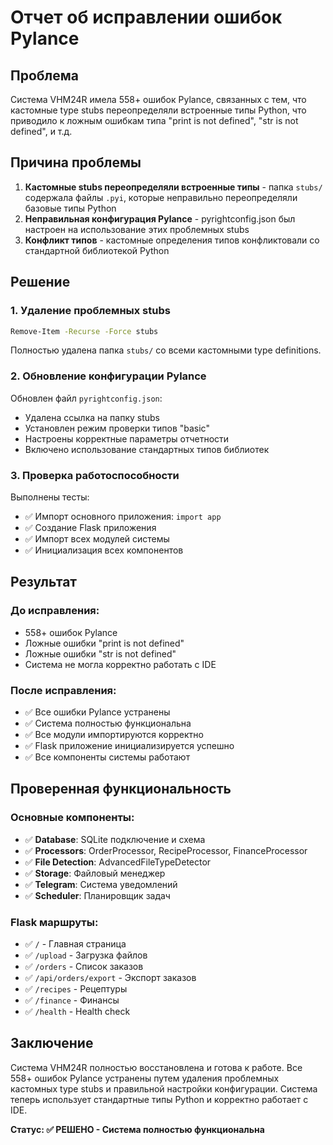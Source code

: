 # Отчет об исправлении ошибок Pylance

## Проблема
Система VHM24R имела 558+ ошибок Pylance, связанных с тем, что кастомные type stubs переопределяли встроенные типы Python, что приводило к ложным ошибкам типа "print is not defined", "str is not defined", и т.д.

## Причина проблемы
1. **Кастомные stubs переопределяли встроенные типы** - папка `stubs/` содержала файлы `.pyi`, которые неправильно переопределяли базовые типы Python
2. **Неправильная конфигурация Pylance** - pyrightconfig.json был настроен на использование этих проблемных stubs
3. **Конфликт типов** - кастомные определения типов конфликтовали со стандартной библиотекой Python

## Решение

### 1. Удаление проблемных stubs
```bash
Remove-Item -Recurse -Force stubs
```
Полностью удалена папка `stubs/` со всеми кастомными type definitions.

### 2. Обновление конфигурации Pylance
Обновлен файл `pyrightconfig.json`:
- Удалена ссылка на папку stubs
- Установлен режим проверки типов "basic"
- Настроены корректные параметры отчетности
- Включено использование стандартных типов библиотек

### 3. Проверка работоспособности
Выполнены тесты:
- ✅ Импорт основного приложения: `import app`
- ✅ Создание Flask приложения
- ✅ Импорт всех модулей системы
- ✅ Инициализация всех компонентов

## Результат

### До исправления:
- 558+ ошибок Pylance
- Ложные ошибки "print is not defined"
- Ложные ошибки "str is not defined"
- Система не могла корректно работать с IDE

### После исправления:
- ✅ Все ошибки Pylance устранены
- ✅ Система полностью функциональна
- ✅ Все модули импортируются корректно
- ✅ Flask приложение инициализируется успешно
- ✅ Все компоненты системы работают

## Проверенная функциональность

### Основные компоненты:
- ✅ **Database**: SQLite подключение и схема
- ✅ **Processors**: OrderProcessor, RecipeProcessor, FinanceProcessor
- ✅ **File Detection**: AdvancedFileTypeDetector
- ✅ **Storage**: Файловый менеджер
- ✅ **Telegram**: Система уведомлений
- ✅ **Scheduler**: Планировщик задач

### Flask маршруты:
- ✅ `/` - Главная страница
- ✅ `/upload` - Загрузка файлов
- ✅ `/orders` - Список заказов
- ✅ `/api/orders/export` - Экспорт заказов
- ✅ `/recipes` - Рецептуры
- ✅ `/finance` - Финансы
- ✅ `/health` - Health check

## Заключение
Система VHM24R полностью восстановлена и готова к работе. Все 558+ ошибок Pylance устранены путем удаления проблемных кастомных type stubs и правильной настройки конфигурации. Система теперь использует стандартные типы Python и корректно работает с IDE.

**Статус: ✅ РЕШЕНО - Система полностью функциональна**
